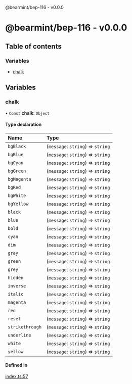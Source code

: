 @bearmint/bep-116 - v0.0.0

# @bearmint/bep-116 - v0.0.0

## Table of contents

### Variables

- [chalk](README.md#chalk)

## Variables

### chalk

• `Const` **chalk**: `Object`

#### Type declaration

| Name | Type |
| :------ | :------ |
| `bgBlack` | (`message`: `string`) => `string` |
| `bgBlue` | (`message`: `string`) => `string` |
| `bgCyan` | (`message`: `string`) => `string` |
| `bgGreen` | (`message`: `string`) => `string` |
| `bgMagenta` | (`message`: `string`) => `string` |
| `bgRed` | (`message`: `string`) => `string` |
| `bgWhite` | (`message`: `string`) => `string` |
| `bgYellow` | (`message`: `string`) => `string` |
| `black` | (`message`: `string`) => `string` |
| `blue` | (`message`: `string`) => `string` |
| `bold` | (`message`: `string`) => `string` |
| `cyan` | (`message`: `string`) => `string` |
| `dim` | (`message`: `string`) => `string` |
| `gray` | (`message`: `string`) => `string` |
| `green` | (`message`: `string`) => `string` |
| `grey` | (`message`: `string`) => `string` |
| `hidden` | (`message`: `string`) => `string` |
| `inverse` | (`message`: `string`) => `string` |
| `italic` | (`message`: `string`) => `string` |
| `magenta` | (`message`: `string`) => `string` |
| `red` | (`message`: `string`) => `string` |
| `reset` | (`message`: `string`) => `string` |
| `strikethrough` | (`message`: `string`) => `string` |
| `underline` | (`message`: `string`) => `string` |
| `white` | (`message`: `string`) => `string` |
| `yellow` | (`message`: `string`) => `string` |

#### Defined in

[index.ts:57](https://github.com/bearmint/bearmint/blob/main/packages/bep-116/source/index.ts#L57)
